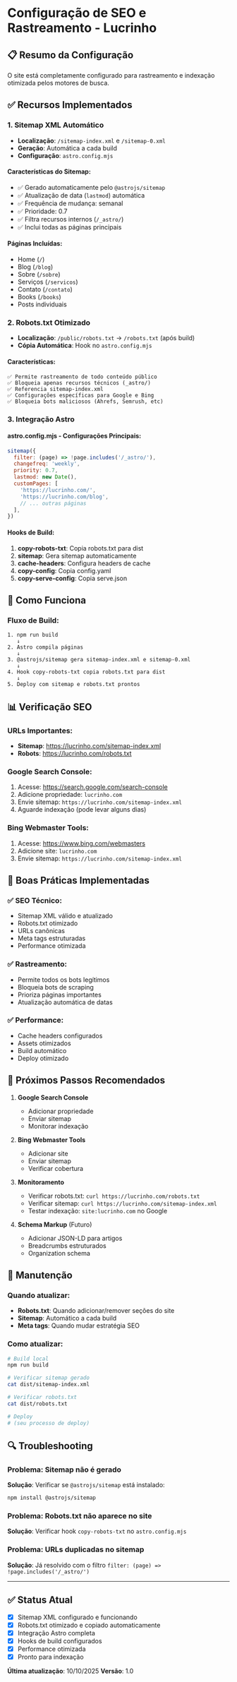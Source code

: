# Configuração de SEO e Rastreamento - Lucrinho

## 📋 Resumo da Configuração

O site está completamente configurado para rastreamento e indexação otimizada pelos motores de busca.

## ✅ Recursos Implementados

### 1. Sitemap XML Automático

- **Localização**: `/sitemap-index.xml` e `/sitemap-0.xml`
- **Geração**: Automática a cada build
- **Configuração**: `astro.config.mjs`

#### Características do Sitemap:
- ✅ Gerado automaticamente pelo `@astrojs/sitemap`
- ✅ Atualização de data (`lastmod`) automática
- ✅ Frequência de mudança: semanal
- ✅ Prioridade: 0.7
- ✅ Filtra recursos internos (`/_astro/`)
- ✅ Inclui todas as páginas principais

#### Páginas Incluídas:
- Home (`/`)
- Blog (`/blog`)
- Sobre (`/sobre`)
- Serviços (`/servicos`)
- Contato (`/contato`)
- Books (`/books`)
- Posts individuais

### 2. Robots.txt Otimizado

- **Localização**: `/public/robots.txt` → `/robots.txt` (após build)
- **Cópia Automática**: Hook no `astro.config.mjs`

#### Características:
```
✅ Permite rastreamento de todo conteúdo público
✅ Bloqueia apenas recursos técnicos (_astro/)
✅ Referencia sitemap-index.xml
✅ Configurações específicas para Google e Bing
✅ Bloqueia bots maliciosos (Ahrefs, Semrush, etc)
```

### 3. Integração Astro

#### astro.config.mjs - Configurações Principais:

```javascript
sitemap({
  filter: (page) => !page.includes('/_astro/'),
  changefreq: 'weekly',
  priority: 0.7,
  lastmod: new Date(),
  customPages: [
    'https://lucrinho.com/',
    'https://lucrinho.com/blog',
    // ... outras páginas
  ],
})
```

#### Hooks de Build:
1. **copy-robots-txt**: Copia robots.txt para dist
2. **sitemap**: Gera sitemap automaticamente
3. **cache-headers**: Configura headers de cache
4. **copy-config**: Copia config.yaml
5. **copy-serve-config**: Copia serve.json

## 🔧 Como Funciona

### Fluxo de Build:

```
1. npm run build
   ↓
2. Astro compila páginas
   ↓
3. @astrojs/sitemap gera sitemap-index.xml e sitemap-0.xml
   ↓
4. Hook copy-robots-txt copia robots.txt para dist
   ↓
5. Deploy com sitemap e robots.txt prontos
```

## 📊 Verificação SEO

### URLs Importantes:
- **Sitemap**: https://lucrinho.com/sitemap-index.xml
- **Robots**: https://lucrinho.com/robots.txt

### Google Search Console:
1. Acesse: https://search.google.com/search-console
2. Adicione propriedade: `lucrinho.com`
3. Envie sitemap: `https://lucrinho.com/sitemap-index.xml`
4. Aguarde indexação (pode levar alguns dias)

### Bing Webmaster Tools:
1. Acesse: https://www.bing.com/webmasters
2. Adicione site: `lucrinho.com`
3. Envie sitemap: `https://lucrinho.com/sitemap-index.xml`

## 🎯 Boas Práticas Implementadas

### ✅ SEO Técnico:
- Sitemap XML válido e atualizado
- Robots.txt otimizado
- URLs canônicas
- Meta tags estruturadas
- Performance otimizada

### ✅ Rastreamento:
- Permite todos os bots legítimos
- Bloqueia bots de scraping
- Prioriza páginas importantes
- Atualização automática de datas

### ✅ Performance:
- Cache headers configurados
- Assets otimizados
- Build automático
- Deploy otimizado

## 🚀 Próximos Passos Recomendados

1. **Google Search Console**
   - Adicionar propriedade
   - Enviar sitemap
   - Monitorar indexação

2. **Bing Webmaster Tools**
   - Adicionar site
   - Enviar sitemap
   - Verificar cobertura

3. **Monitoramento**
   - Verificar robots.txt: `curl https://lucrinho.com/robots.txt`
   - Verificar sitemap: `curl https://lucrinho.com/sitemap-index.xml`
   - Testar indexação: `site:lucrinho.com` no Google

4. **Schema Markup** (Futuro)
   - Adicionar JSON-LD para artigos
   - Breadcrumbs estruturados
   - Organization schema

## 📝 Manutenção

### Quando atualizar:
- **Robots.txt**: Quando adicionar/remover seções do site
- **Sitemap**: Automático a cada build
- **Meta tags**: Quando mudar estratégia SEO

### Como atualizar:
```bash
# Build local
npm run build

# Verificar sitemap gerado
cat dist/sitemap-index.xml

# Verificar robots.txt
cat dist/robots.txt

# Deploy
# (seu processo de deploy)
```

## 🔍 Troubleshooting

### Problema: Sitemap não é gerado
**Solução**: Verificar se `@astrojs/sitemap` está instalado:
```bash
npm install @astrojs/sitemap
```

### Problema: Robots.txt não aparece no site
**Solução**: Verificar hook `copy-robots-txt` no `astro.config.mjs`

### Problema: URLs duplicadas no sitemap
**Solução**: Já resolvido com o filtro `filter: (page) => !page.includes('/_astro/')`

---

## ✅ Status Atual

- [x] Sitemap XML configurado e funcionando
- [x] Robots.txt otimizado e copiado automaticamente
- [x] Integração Astro completa
- [x] Hooks de build configurados
- [x] Performance otimizada
- [x] Pronto para indexação

**Última atualização**: 10/10/2025
**Versão**: 1.0

